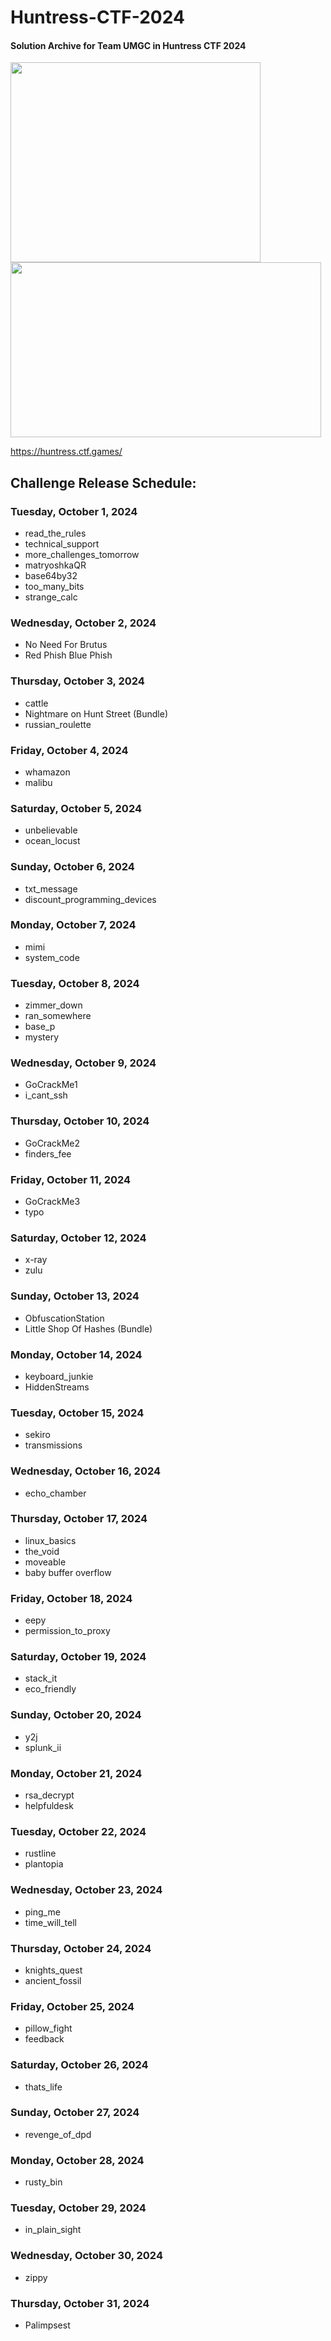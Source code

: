 # Huntress-CTF-2024
#### Solution Archive for Team UMGC in Huntress CTF 2024

<img src="https://github.com/user-attachments/assets/e7471bb3-fd62-4e26-b648-5905f6bc94d9" width="400" height="320">  

<img src="https://github.com/user-attachments/assets/78cfd0f8-a924-4fbd-9d7e-badac363f302" width="497" height="280">  

https://huntress.ctf.games/ 

## Challenge Release Schedule:  

### Tuesday, October 1, 2024
- read_the_rules
- technical_support
- more_challenges_tomorrow
- matryoshkaQR
- base64by32
- too_many_bits
- strange_calc

### Wednesday, October 2, 2024
- No Need For Brutus
- Red Phish Blue Phish

### Thursday, October 3, 2024
- cattle
- Nightmare on Hunt Street (Bundle)
- russian_roulette

### Friday, October 4, 2024
- whamazon
- malibu

### Saturday, October 5, 2024
- unbelievable
- ocean_locust

### Sunday, October 6, 2024
- txt_message
- discount_programming_devices

### Monday, October 7, 2024
- mimi
- system_code

### Tuesday, October 8, 2024
- zimmer_down
- ran_somewhere
- base_p
- mystery

### Wednesday, October 9, 2024
- GoCrackMe1
- i_cant_ssh

### Thursday, October 10, 2024
- GoCrackMe2
- finders_fee

### Friday, October 11, 2024
- GoCrackMe3
- typo

### Saturday, October 12, 2024
- x-ray
- zulu

### Sunday, October 13, 2024
- ObfuscationStation
- Little Shop Of Hashes (Bundle)

### Monday, October 14, 2024
- keyboard_junkie
- HiddenStreams

### Tuesday, October 15, 2024
- sekiro
- transmissions

### Wednesday, October 16, 2024
- echo_chamber
    
### Thursday, October 17, 2024
- linux_basics
- the_void
- moveable
- baby buffer overflow

### Friday, October 18, 2024
- eepy
- permission_to_proxy

### Saturday, October 19, 2024
- stack_it
- eco_friendly

### Sunday, October 20, 2024
- y2j
- splunk_ii

### Monday, October 21, 2024
- rsa_decrypt
- helpfuldesk

### Tuesday, October 22, 2024
- rustline
- plantopia

### Wednesday, October 23, 2024
- ping_me
- time_will_tell

### Thursday, October 24, 2024
- knights_quest
- ancient_fossil

### Friday, October 25, 2024
- pillow_fight
- feedback

### Saturday, October 26, 2024
- thats_life

### Sunday, October 27, 2024
- revenge_of_dpd

### Monday, October 28, 2024
- rusty_bin

### Tuesday, October 29, 2024
- in_plain_sight

### Wednesday, October 30, 2024
- zippy

### Thursday, October 31, 2024
- Palimpsest
